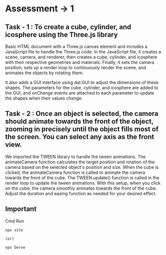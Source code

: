 
# Assessment -> 1 

## Task - 1  : To create a cube, cylinder, and icosphere using the Three.js library 

Basic HTML document with a Three.js canvas element and includes a JavaScript file to handle the Three.js code. In the JavaScript file, it creates a scene, camera, and renderer, then creates a cube, cylinder, and icosphere with their respective geometries and materials. Finally, it sets the camera position, sets up a render loop to continuously render the scene, and animates the objects by rotating them.

It also adds a GUI interface using dat.GUI to adjust the dimensions of these shapes. The parameters for the cube, cylinder, and icosphere are added to the GUI, and onChange events are attached to each parameter to update the shapes when their values change.

## Task - 2 : Once an object is selected, the camera should animate towards the front of the object, zooming in precisely until the object fills most of the screen. You can select any axis as the front view.

We imported the TWEEN library to handle the tween animations.
The animateCamera function calculates the target position and rotation of the camera based on the selected object's position and size.
When the cube is clicked, the animateCamera function is called to animate the camera towards the front of the cube.
The TWEEN.update() function is called in the render loop to update the tween animations.
With this setup, when you click on the cube, the camera smoothly animates towards the front of the cube. Adjust the duration and easing function as needed for your desired effect.


## Important 

Cmd  Run 

````
npx vite

(or)

npx Serve
````

